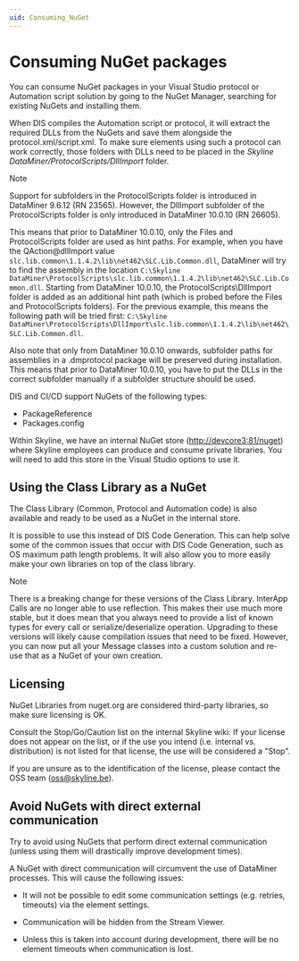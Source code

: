 ```yaml
---
uid: Consuming_NuGet
---
```


# Consuming NuGet packages

You can consume NuGet packages in your Visual Studio protocol or Automation script solution by going to the NuGet Manager, searching for existing NuGets and installing them.

When DIS compiles the Automation script or protocol, it will extract the required DLLs from the NuGets and save them alongside the protocol.xml/script.xml. To make sure elements using such a protocol can work correctly, those folders with DLLs need to be placed in the *Skyline DataMiner/ProtocolScripts/DllImport* folder.

> [!NOTE]
> Support for subfolders in the ProtocolScripts folder is introduced in DataMiner 9.6.12 (RN 23565). However, the DllImport subfolder of the ProtocolScripts folder is  only introduced in DataMiner 10.0.10 (RN 26605).
> 
> This means that prior to DataMiner 10.0.10, only the Files and ProtocolScripts folder are used as hint paths. For example, when you have the QAction@dllImport value `slc.lib.common\1.1.4.2\lib\net462\SLC.Lib.Common.dll`, DataMiner will try to find the assembly in the location `C:\Skyline DataMiner\ProtocolScripts\slc.lib.common\1.1.4.2\lib\net462\SLC.Lib.Common.dll`. 
> Starting from DataMiner 10.0.10, the ProtocolScripts\\DllImport folder is added as an additional hint path (which is probed before the Files and ProtocolScripts folders). For the previous example, this means the following path will be tried first:  `C:\Skyline DataMiner\ProtocolScripts\DllImport\slc.lib.common\1.1.4.2\lib\net462\SLC.Lib.Common.dll`.
>
> Also note that only from DataMiner 10.0.10 onwards, subfolder paths for assemblies in a .dmprotocol package will be preserved during installation. This means that prior to DataMiner 10.0.10, you have to put the DLLs in the correct subfolder manually if a subfolder structure should be used.

DIS and CI/CD support NuGets of the following types:

- PackageReference
- Packages.config

Within Skyline, we have an internal NuGet store (<http://devcore3:81/nuget>) where Skyline employees can produce and consume private libraries. You will need to add this store in the Visual Studio options to use it.

## Using the Class Library as a NuGet

The Class Library (Common, Protocol and Automation code) is also available and ready to be used as a NuGet in the internal store.

It is possible to use this instead of DIS Code Generation. This can help solve some of the common issues that occur with DIS Code Generation, such as OS maximum path length problems. It will also allow you to more easily make your own libraries on top of the class library.

> [!NOTE]
> There is a breaking change for these versions of the Class Library. InterApp Calls are no longer able to use reflection. This makes their use much more stable, but it does mean that you always need to provide a list of known types for every call or serialize/deserialize operation. Upgrading to these versions will likely cause compilation issues that need to be fixed. However, you can now put all your Message classes into a custom solution and re-use that as a NuGet of your own creation.

## Licensing

NuGet Libraries from nuget.org are considered third-party libraries, so make sure licensing is OK.

Consult the Stop/Go/Caution list on the internal Skyline wiki. If your license does not appear on the list, or if the use you intend (i.e. internal vs. distribution) is not listed for that license, the use will be considered a "Stop".

If you are unsure as to the identification of the license, please contact the OSS team (oss@skyline.be).

## Avoid NuGets with direct external communication

Try to avoid using NuGets that perform direct external communication (unless using them will drastically improve development times).

A NuGet with direct communication will circumvent the use of DataMiner processes. This will cause the following issues:

- It will not be possible to edit some communication settings (e.g. retries, timeouts) via the element settings.

- Communication will be hidden from the Stream Viewer.

- Unless this is taken into account during development, there will be no element timeouts when communication is lost.
